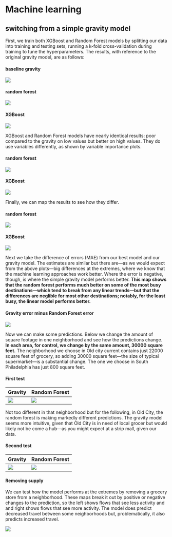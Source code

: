 # Machine learning
## switching from a simple gravity model

First, we train both XGBoost and Random Forest models by splitting our data into training and testing sets, running a k-fold cross-validation during training to tune the hyperparameters. The results, with reference to the original gravity model, are as follows: 

#### baseline gravity
![](https://raw.githubusercontent.com/asrenninger/networks/master/viz/gravity/errorxquantilepoisson.png)

#### random forest
![](https://raw.githubusercontent.com/asrenninger/networks/master/viz/gravity/errorxquantileforest.png)

#### XGBoost
![](https://raw.githubusercontent.com/asrenninger/networks/master/viz/gravity/errorxquantilexgboost.png)

XGBoost and Random Forest models have nearly identical results: poor compared to the gravity on low values but better on high values. They do use variables differently, as shown by variable importance plots.

#### random forest
![](https://raw.githubusercontent.com/asrenninger/networks/master/viz/gravity/forestvip.png)

#### XGBoost
![](https://raw.githubusercontent.com/asrenninger/networks/master/viz/gravity/boostvip.png)

Finally, we can map the results to see how they differ. 

#### random forest
![](https://raw.githubusercontent.com/asrenninger/networks/master/viz/gravity/foresterrormap.png)

#### XGBoost
![](https://raw.githubusercontent.com/asrenninger/networks/master/viz/gravity/boosterrormap.png)

Next we take the difference of errors (MAE) from our best model and our gravity model. The estimates are similar but there are—as we would expect from the above plots—big differences at the extremes, where we know that the machine learning approaches work better. Where the error is negative, though, is where the simple gravity model performs better. **This map shows that the random forest performs much better on some of the most busy destinations—which tend to break from any linear trends—but that the differences are neglible for most other destinations; notably, for the least busy, the linear model performs better.**  

#### Gravity error minus Random Forest error
![](https://raw.githubusercontent.com/asrenninger/networks/master/viz/gravity/poissonforestdifference.png)

Now we can make some predictions. Below we change the amount of square footage in one neighborhood and see how the predictions change. **In each area, for control, we change by the same amount, 30000 square feet.** The neighborhood we choose in Old city current contains just 22000 square feet of grocery, so adding 30000 square feet—the size of typical supermarket—is a substantial change. The one we choose in South Philadelphia has just 800 square feet. 

#### First test
| Gravity     | Random Forest |
| ----------- | ----------- |
| ![](https://raw.githubusercontent.com/asrenninger/networks/master/viz/gravity/absolute_change_1.png) | ![](https://raw.githubusercontent.com/asrenninger/networks/master/viz/gravity/absolute_change_1_forest.png) |

Not too different in that neighborhood but for the following, in Old City, the random forest is making markedly different predictions. The gravity model seems more intuitive, given that Old City is in need of local grocer but would likely not be come a hub—as you might expect at a strip mall, given our data. 

#### Second test
| Gravity     | Random Forest |
| ----------- | ----------- |
| ![](https://raw.githubusercontent.com/asrenninger/networks/master/viz/gravity/absolute_change_2.png) | ![](https://raw.githubusercontent.com/asrenninger/networks/master/viz/gravity/absolute_change_2_forest.png) |

#### Removing supply

We can test how the model performs at the extremes by removing a grocery store from a neighborhood. These maps break it out by positive or negative changes to the prediction, so the left shows flows that see less activity and and right shows flows that see more activity. The model does predict decreased travel between some neighborhoods but, problematically, it also predicts increased travel. 

![](https://raw.githubusercontent.com/asrenninger/networks/master/viz/gravity/absolute_change_3_forest.png)

